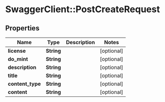 # SwaggerClient::PostCreateRequest

## Properties
Name | Type | Description | Notes
------------ | ------------- | ------------- | -------------
**license** | **String** |  | [optional] 
**do_mint** | **String** |  | [optional] 
**description** | **String** |  | [optional] 
**title** | **String** |  | [optional] 
**content_type** | **String** |  | [optional] 
**content** | **String** |  | [optional] 


